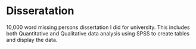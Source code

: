 # Disseratation
10,000 word missing persons dissertation I did for university.
This includes both Quantitative and Qualitative data analysis using SPSS to create tables and display the data.
